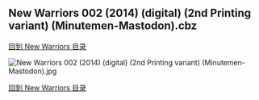 ## New Warriors 002 (2014) (digital) (2nd Printing variant) (Minutemen-Mastodon).cbz


[回到 New Warriors 目录](https://github.com/alicewish/markdown/blob/master/series/New-Warriors.md)


![New Warriors 002 (2014) (digital) (2nd Printing variant) (Minutemen-Mastodon).jpg](https://wx1.sinaimg.cn/large/6a9fdecaly1fr0wq37r7xj21j82cxqty.jpg)

[回到 New Warriors 目录](https://github.com/alicewish/markdown/blob/master/series/New-Warriors.md)

